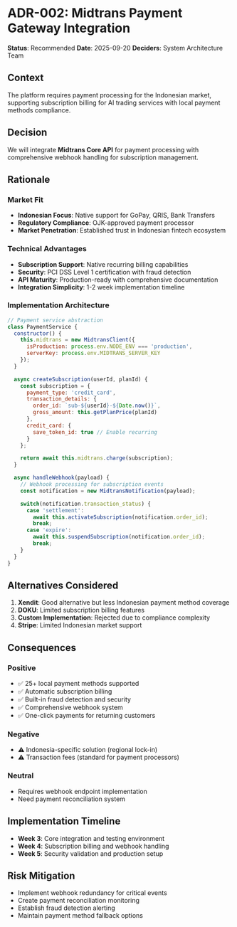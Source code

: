 # ADR-002: Midtrans Payment Gateway Integration

**Status**: Recommended
**Date**: 2025-09-20
**Deciders**: System Architecture Team

## Context

The platform requires payment processing for the Indonesian market, supporting subscription billing for AI trading services with local payment methods compliance.

## Decision

We will integrate **Midtrans Core API** for payment processing with comprehensive webhook handling for subscription management.

## Rationale

### Market Fit
- **Indonesian Focus**: Native support for GoPay, QRIS, Bank Transfers
- **Regulatory Compliance**: OJK-approved payment processor
- **Market Penetration**: Established trust in Indonesian fintech ecosystem

### Technical Advantages
- **Subscription Support**: Native recurring billing capabilities
- **Security**: PCI DSS Level 1 certification with fraud detection
- **API Maturity**: Production-ready with comprehensive documentation
- **Integration Simplicity**: 1-2 week implementation timeline

### Implementation Architecture

```javascript
// Payment service abstraction
class PaymentService {
  constructor() {
    this.midtrans = new MidtransClient({
      isProduction: process.env.NODE_ENV === 'production',
      serverKey: process.env.MIDTRANS_SERVER_KEY
    });
  }

  async createSubscription(userId, planId) {
    const subscription = {
      payment_type: 'credit_card',
      transaction_details: {
        order_id: `sub-${userId}-${Date.now()}`,
        gross_amount: this.getPlanPrice(planId)
      },
      credit_card: {
        save_token_id: true // Enable recurring
      }
    };

    return await this.midtrans.charge(subscription);
  }

  async handleWebhook(payload) {
    // Webhook processing for subscription events
    const notification = new MidtransNotification(payload);

    switch(notification.transaction_status) {
      case 'settlement':
        await this.activateSubscription(notification.order_id);
        break;
      case 'expire':
        await this.suspendSubscription(notification.order_id);
        break;
    }
  }
}
```

## Alternatives Considered

1. **Xendit**: Good alternative but less Indonesian payment method coverage
2. **DOKU**: Limited subscription billing features
3. **Custom Implementation**: Rejected due to compliance complexity
4. **Stripe**: Limited Indonesian market support

## Consequences

### Positive
- ✅ 25+ local payment methods supported
- ✅ Automatic subscription billing
- ✅ Built-in fraud detection and security
- ✅ Comprehensive webhook system
- ✅ One-click payments for returning customers

### Negative
- ⚠️ Indonesia-specific solution (regional lock-in)
- ⚠️ Transaction fees (standard for payment processors)

### Neutral
- Requires webhook endpoint implementation
- Need payment reconciliation system

## Implementation Timeline

- **Week 3**: Core integration and testing environment
- **Week 4**: Subscription billing and webhook handling
- **Week 5**: Security validation and production setup

## Risk Mitigation

- Implement webhook redundancy for critical events
- Create payment reconciliation monitoring
- Establish fraud detection alerting
- Maintain payment method fallback options